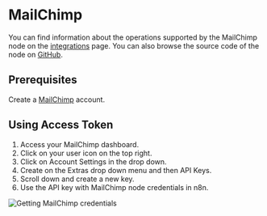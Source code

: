 # MailChimp

You can find information about the operations supported by the MailChimp node on the [integrations](https://n8n.io/integrations/n8n-nodes-base.mailchimp) page. You can also browse the source code of the node on [GitHub](https://github.com/n8n-io/n8n/tree/master/packages/nodes-base/nodes/Mailchimp).

## Prerequisites

Create a [MailChimp](https://www.mailchimp.com/) account.

## Using Access Token

1. Access your MailChimp dashboard.
2. Click on your user icon on the top right.
3. Click on Account Settings in the drop down.
4. Create on the Extras drop down menu and then API Keys.
5. Scroll down and create a new key.
6. Use the API key with MailChimp node credentials in n8n.

![Getting MailChimp credentials](https://i.imgur.com/87GYcWV.gif)
